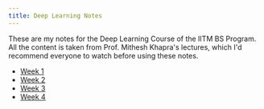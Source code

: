 ```yaml
---
title: Deep Learning Notes
---
```


These are my notes for the Deep Learning Course of the IITM BS Program. All the content is taken from Prof. Mithesh Khapra's lectures, which I'd recommend everyone to watch before using these notes.

- [Week 1](deep-learning/week-1/index)
- [Week 2](deep-learning/week-2/index)
- [Week 3](deep-learning/week-3/index)
- [Week 4](deep-learning/week-4/index)







